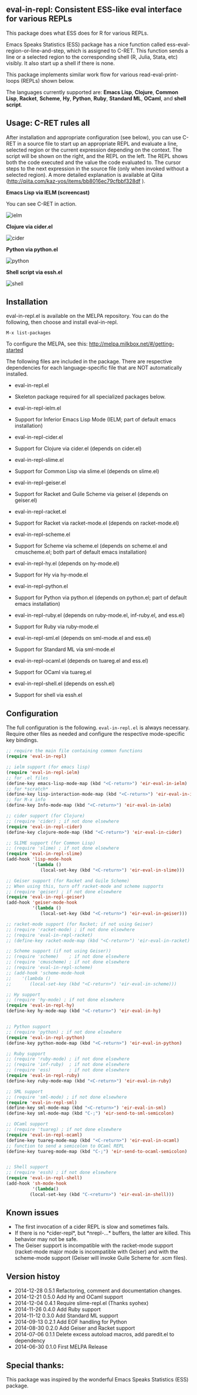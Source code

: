 **eval-in-repl: Consistent ESS-like eval interface for various REPLs**
--------------------

This package does what ESS does for R for various REPLs.

Emacs Speaks Statistics (ESS) package has a nice function called ess-eval-region-or-line-and-step, which is assigned to C-RET. This function sends a line or a selected region to the corresponding shell (R, Julia, Stata, etc) visibly. It also start up a shell if there is none.

This package implements similar work flow for various read-eval-print-loops (REPLs) shown below.

The languages currently supported are: **Emacs Lisp**, **Clojure**, **Common Lisp**, **Racket**, **Scheme**, **Hy**, **Python**, **Ruby**, **Standard ML**, **OCaml**, and **shell script**.


**Usage: C-RET rules all**
--------------------

After installation and appropriate configuration (see below), you can use C-RET in a source file to start up an appropriate REPL and evaluate a line, selected region or the current expression depending on the context. The script will be shown on the right, and the REPL on the left. The REPL shows both the code executed and the value the code evaluated to. The cursor steps to the next expression in the source file (only when invoked without a selected region). A more detailed explanation is available at Qiita (http://qiita.com/kaz-yos/items/bb8016ec79cfbbf328df ).

**Emacs Lisp via IELM (screencast)**

You can see C-RET in action.

![ielm](screencast_ielm.gif?raw=true "ielm example")

**Clojure via cider.el**

![cider](screen_shot_cider.png?raw=true "cider example")

**Python via python.el**

![python](screen_shot_python.png?raw=true "python example")

**Shell script via essh.el**

![shell](screen_shot_shell.png?raw=true "shell example")


**Installation**
--------------------

eval-in-repl.el is available on the MELPA repository. You can do the following, then choose and install eval-in-repl.

```
M-x list-packages
```

To configure the MELPA, see this: http://melpa.milkbox.net/#/getting-started


The following files are included in the package. There are respective dependencies for each language-specific file that are NOT automatically installed.

- eval-in-repl.el
 - Skeleton package required for all specialized packages below.

- eval-in-repl-ielm.el
 - Support for Inferior Emacs Lisp Mode (IELM; part of default emacs installation)

- eval-in-repl-cider.el
 - Support for Clojure via cider.el (depends on cider.el)

- eval-in-repl-slime.el
 - Support for Common Lisp via slime.el (depends on slime.el)

- eval-in-repl-geiser.el
 - Support for Racket and Guile Scheme via geiser.el (depends on geiser.el)

- eval-in-repl-racket.el
 - Support for Racket via racket-mode.el (depends on racket-mode.el)

- eval-in-repl-scheme.el
 - Support for Scheme via scheme.el (depends on scheme.el and cmuscheme.el; both part of default emacs installation)

- eval-in-repl-hy.el (depends on hy-mode.el)
 - Support for Hy via hy-mode.el


- eval-in-repl-python.el
 - Support for Python via python.el (depends on python.el; part of default emacs installation)

- eval-in-repl-ruby.el (depends on ruby-mode.el, inf-ruby.el, and ess.el)
 - Support for Ruby via ruby-mode.el

- eval-in-repl-sml.el (depends on sml-mode.el and ess.el)
 - Support for Standard ML via sml-mode.el

- eval-in-repl-ocaml.el (depends on tuareg.el and ess.el)
 - Support for OCaml via tuareg.el


- eval-in-repl-shell.el (depends on essh.el)
 - Support for shell via essh.el


**Configuration**
--------------------

The full configuration is the following. ```eval-in-repl.el``` is always necessary. Require other files as needed and configure the respective mode-specific key bindings.

```lisp
;; require the main file containing common functions
(require 'eval-in-repl)

;; ielm support (for emacs lisp)
(require 'eval-in-repl-ielm)
;; for .el files
(define-key emacs-lisp-mode-map (kbd "<C-return>") 'eir-eval-in-ielm)
;; for *scratch*
(define-key lisp-interaction-mode-map (kbd "<C-return>") 'eir-eval-in-ielm)
;; for M-x info
(define-key Info-mode-map (kbd "<C-return>") 'eir-eval-in-ielm)

;; cider support (for Clojure)
;; (require 'cider) ; if not done elsewhere
(require 'eval-in-repl-cider)
(define-key clojure-mode-map (kbd "<C-return>") 'eir-eval-in-cider)

;; SLIME support (for Common Lisp)
;; (require 'slime) ; if not done elsewhere
(require 'eval-in-repl-slime)
(add-hook 'lisp-mode-hook
		  '(lambda ()
		     (local-set-key (kbd "<C-return>") 'eir-eval-in-slime)))

;; Geiser support (for Racket and Guile Scheme)
;; When using this, turn off racket-mode and scheme supports
;; (require 'geiser) ; if not done elsewhere
(require 'eval-in-repl-geiser)
(add-hook 'geiser-mode-hook
		  '(lambda ()
		     (local-set-key (kbd "<C-return>") 'eir-eval-in-geiser)))

;; racket-mode support (for Racket; if not using Geiser)
;; (require 'racket-mode) ; if not done elsewhere
;; (require 'eval-in-repl-racket)
;; (define-key racket-mode-map (kbd "<C-return>") 'eir-eval-in-racket)

;; Scheme support (if not using Geiser))
;; (require 'scheme)    ; if not done elsewhere
;; (require 'cmuscheme) ; if not done elsewhere
;; (require 'eval-in-repl-scheme)
;; (add-hook 'scheme-mode-hook
;; 	  '(lambda ()
;; 	     (local-set-key (kbd "<C-return>") 'eir-eval-in-scheme)))

;; Hy support
;; (require 'hy-mode) ; if not done elsewhere
(require 'eval-in-repl-hy)
(define-key hy-mode-map (kbd "<C-return>") 'eir-eval-in-hy)


;; Python support
;; (require 'python) ; if not done elsewhere
(require 'eval-in-repl-python)
(define-key python-mode-map (kbd "<C-return>") 'eir-eval-in-python)

;; Ruby support
;; (require 'ruby-mode) ; if not done elsewhere
;; (require 'inf-ruby)  ; if not done elsewhere
;; (require 'ess)       ; if not done elsewhere
(require 'eval-in-repl-ruby)
(define-key ruby-mode-map (kbd "<C-return>") 'eir-eval-in-ruby)

;; SML support
;; (require 'sml-mode) ; if not done elsewhere
(require 'eval-in-repl-sml)
(define-key sml-mode-map (kbd "<C-return>") 'eir-eval-in-sml)
(define-key sml-mode-map (kbd "C-;") 'eir-send-to-sml-semicolon)

;; OCaml support
;; (require 'tuareg) ; if not done elsewhere
(require 'eval-in-repl-ocaml)
(define-key tuareg-mode-map (kbd "<C-return>") 'eir-eval-in-ocaml)
;; function to send a semicolon to OCaml REPL
(define-key tuareg-mode-map (kbd "C-;") 'eir-send-to-ocaml-semicolon)


;; Shell support
;; (require 'essh) ; if not done elsewhere
(require 'eval-in-repl-shell)
(add-hook 'sh-mode-hook
          '(lambda()
	     (local-set-key (kbd "C-<return>") 'eir-eval-in-shell)))

```

**Known issues**
--------------------

- The first invocation of a cider REPL is slow and sometimes fails.
- If there is no \*cider-repl\*, but \*nrepl-...\* buffers, the latter are killed. This behavior may not be safe.
- The Geiser support is incompatible with the racket-mode support (racket-mode major mode is incompatible with Geiser) and with the scheme-mode support (Geiser will invoke Guile Scheme for .scm files).


**Version histoy**
--------------------

- 2014-12-28 0.5.1 Refactoring, comment and documentation changes.
- 2014-12-21 0.5.0 Add Hy and OCaml support
- 2014-12-04 0.4.1 Require slime-repl.el (Thanks syohex)
- 2014-11-26 0.4.0 Add Ruby support
- 2014-11-12 0.3.0 Add Standard ML support
- 2014-09-13 0.2.1 Add EOF handling for Python
- 2014-08-30 0.2.0 Add Geiser and Racket support
- 2014-07-06 0.1.1 Delete excess autoload macros, add paredit.el to dependency
- 2014-06-30 0.1.0 First MELPA Release


**Special thanks:**
--------------------

This package was inspired by the wonderful Emacs Speaks Statistics (ESS) package.

